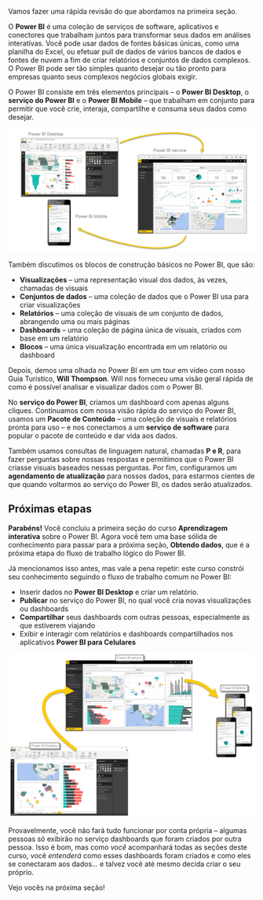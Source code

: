 Vamos fazer uma rápida revisão do que abordamos na primeira seção.

O **Power BI** é uma coleção de serviços de software, aplicativos e conectores que trabalham juntos para transformar seus dados em análises interativas. Você pode usar dados de fontes básicas únicas, como uma planilha do Excel, ou efetuar pull de dados de vários bancos de dados e fontes de nuvem a fim de criar relatórios e conjuntos de dados complexos. O Power BI pode ser tão simples quanto desejar ou tão pronto para empresas quanto seus complexos negócios globais exigir.

O Power BI consiste em três elementos principais – o **Power BI Desktop**, o **serviço do Power BI** e o **Power BI Mobile** – que trabalham em conjunto para permitir que você crie, interaja, compartilhe e consuma seus dados como desejar.

![](media/0-4-summary-of-intro-to-power-bi/c0a4_1.png)

Também discutimos os blocos de construção básicos no Power BI, que são:

* **Visualizações** – uma representação visual dos dados, às vezes, chamadas de visuais
* **Conjuntos de dados** – uma coleção de dados que o Power BI usa para criar visualizações
* **Relatórios** – uma coleção de visuais de um conjunto de dados, abrangendo uma ou mais páginas
* **Dashboards** – uma coleção de página única de visuais, criados com base em um relatório
* **Blocos** – uma única visualização encontrada em um relatório ou dashboard

Depois, demos uma olhada no Power BI em um tour em vídeo com nosso Guia Turístico, **Will Thompson**. Will nos forneceu uma visão geral rápida de como é possível analisar e visualizar dados com o Power BI.

<!---
In **Power BI Desktop**, we connected to a basic Excel file, created visualizations, then published those visualizations to the service. Even if you use Power BI only with your Excel workbooks, you can gain amazing visual insights with those Excel workbooks, and both interact and share it in ways never before possible.
-->
No **serviço do Power BI**, criamos um dashboard com apenas alguns cliques. Continuamos com nossa visão rápida do serviço do Power BI, usamos um **Pacote de Conteúdo** – uma coleção de visuais e relatórios pronta para uso – e nos conectamos a um **serviço de software** para popular o pacote de conteúdo e dar vida aos dados.

Também usamos consultas de linguagem natural, chamadas **P e R**, para fazer perguntas sobre nossas respostas e permitimos que o Power BI criasse visuais baseados nessas perguntas. Por fim, configuramos um **agendamento de atualização** para nossos dados, para estarmos cientes de que quando voltarmos ao serviço do Power BI, os dados serão atualizados.

## <a name="next-steps"></a>Próximas etapas
**Parabéns!** Você concluiu a primeira seção do curso **Aprendizagem interativa** sobre o Power BI. Agora você tem uma base sólida de conhecimento para passar para a próxima seção, **Obtendo dados**, que é a próxima etapa do fluxo de trabalho lógico do Power BI.

Já mencionamos isso antes, mas vale a pena repetir: este curso constrói seu conhecimento seguindo o fluxo de trabalho comum no Power BI:

* Inserir dados no **Power BI Desktop** e criar um relatório.
* **Publicar** no serviço do Power BI, no qual você cria novas visualizações ou dashboards
* **Compartilhar** seus dashboards com outras pessoas, especialmente as que estiverem viajando
* Exibir e interagir com relatórios e dashboards compartilhados nos aplicativos **Power BI para Celulares**

![](media/0-4-summary-of-intro-to-power-bi/c0a1_1.png)

Provavelmente, você não fará tudo funcionar por conta própria – algumas pessoas só exibirão no serviço dashboards que foram criados por outra pessoa. Isso é bom, mas como *você* acompanhará todas as seções deste curso, você *entenderá* como esses dashboards foram criados e como eles se conectaram aos dados... e talvez você até mesmo decida criar o seu próprio.

Vejo vocês na próxima seção!

